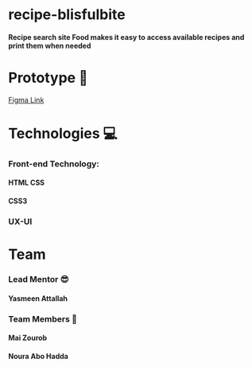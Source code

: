 # recipe-blisfulbite
#### Recipe search site Food makes it easy to access available recipes and print them when needed
# Prototype 🎨
 [Figma Link](https://www.figma.com/file/25dholRXCirBVX1K9SRvrq/Desert-recip?type=design&node-id=64-297&t=0DF34FPC5zV389dK-0)
 
 # Technologies 💻
### Front-end Technology:
#### HTML CSS
#### CSS3
### UX-UI
# Team
### Lead Mentor 😎
#### Yasmeen Attallah
### Team Members 👥
#### Mai Zourob
#### Noura Abo Hadda
